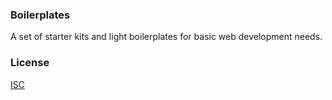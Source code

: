 ### Boilerplates
A set of starter kits and light boilerplates for basic web development needs.

### License
[ISC](https://github.com/adrienloup/boilerplates/blob/master/LICENSE.md)
